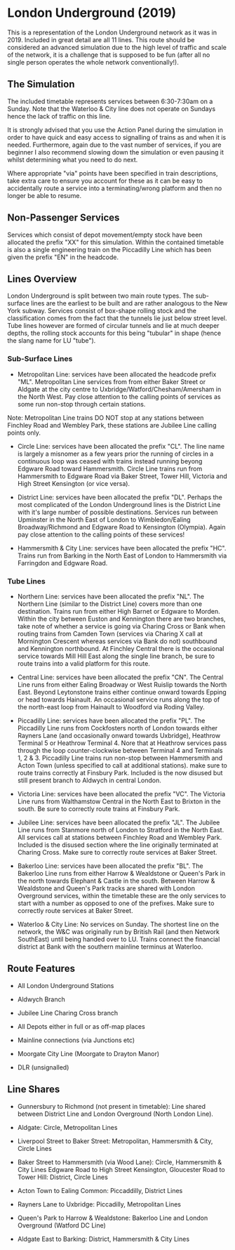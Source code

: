 # London Underground (2019)

This is a representation of the London Underground network as it was in 2019. Included in great detail are all 11 lines. This route should be considered an advanced simulation due to the high level of traffic and scale of the network, it is a challenge that is supposed to be fun (after all no single person operates the whole network conventionally!).

## The Simulation

The included timetable represents services between 6:30-7:30am on a Sunday. Note that the Waterloo & City line does not operate on Sundays hence the lack of traffic on this line.

It is strongly advised that you use the Action Panel during the simulation in order to have quick and easy access to signalling of trains as and when it is needed. Furthermore, again due to the vast number of services, if you are beginner I also recommend slowing down the simulation or even pausing it whilst determining what you need to do next.

Where appropriate "via" points have been specified in train descriptions, take extra care to ensure you account for these as it can be easy to accidentally route a service into a terminating/wrong platform and then no longer be able to resume.

## Non-Passenger Services

Services which consist of depot movement/empty stock have been allocated the prefix "XX" for this simulation. Within the contained timetable is also a single engineering train on the Piccadilly Line which has been given the prefix "EN" in the headcode.

## Lines Overview

London Underground is split between two main route types. The sub-surface lines are the earliest to be built and are rather analogous to the New York subway. Services consist of box-shape rolling stock and the classification comes from the fact that the tunnels lie just below street level. Tube lines however are formed of circular tunnels and lie at much deeper depths, the rolling stock accounts for this being "tubular" in shape (hence the slang name for LU "tube").

### Sub-Surface Lines

- Metropolitan Line: services have been allocated the headcode prefix "ML". Metropolitan Line services from from either Baker Street or Aldgate at the city centre to Uxbridge/Watford/Chesham/Amersham in the North West. Pay close attention to the calling points of services as some run non-stop through certain stations.

Note: Metropolitan Line trains DO NOT stop at any stations between Finchley Road and Wembley Park, these stations are Jubilee Line calling points only.


- Circle Line: services have been allocated the prefix "CL". The line name is largely a misnomer as a few years prior the running of circles in a continuous loop was ceased with trains instead running beyong Edgware Road toward Hammersmith.
Circle Line trains run from Hammersmith to Edgware Road via Baker Street, Tower Hill, Victoria and High Street Kensington (or vice versa).


- District Line: services have been allocated the prefix "DL". Perhaps the most complicated of the London Underground lines is the District Line with it's large number of possible destinations. Services run between Upminster in the North East of London to Wimbledon/Ealing Broadway/Richmond and Edgware Road to Kensington (Olympia). Again pay close attention to the calling points of these services!


- Hammersmith & City Line: services have been allocated the prefix "HC". Trains run from Barking in the North East of London to Hammersmith via Farringdon and Edgware Road.


### Tube Lines

- Northern Line: services have been allocated the prefix "NL". The Northern Line (similar to the District Line) covers more than one destination. Trains run from either High Barnet or Edgware to Morden. Within the city between Euston and Kennington there are two branches, take note of whether a service is going via Charing Cross or Bank when routing trains from Camden Town (services via Charing X call at Mornington Crescent whereas services via Bank do not) southbound and Kennington northbound. At Finchley Central there is the occasional service towards Mill Hill East along the single line branch, be sure to route trains into a valid platform for this route.


- Central Line: services have been allocated the prefix "CN". The Central Line runs from either Ealing Broadway or West Ruislip towards the North East. Beyond Leytonstone trains either continue onward towards Epping or head towards Hainault. An occasional service runs along the top of the north-east loop from Hainault to Woodford via Roding Valley.


- Piccadilly Line: services have been allocated the prefix "PL". The Piccadilly Line runs from Cockfosters north of London towards either Rayners Lane (and occasionally onward towards Uxbridge), Heathrow Terminal 5 or Heathrow Terminal 4. Nore that at Heathrow services pass through the loop counter-clockwise between Terminal 4 and Terminals 1, 2 & 3. Piccadilly Line trains run non-stop between Hammersmith and Acton Town (unless specified to call at additional stations). make sure to route trains correctly at Finsbury Park. Included is the now disused but still present branch to Aldwych in central London.


- Victoria Line: services have been allocated the prefix "VC". The Victoria Line runs from Walthamstow Central in the North East to Brixton in the south. Be sure to correctly route trains at Finsbury Park.


- Jubilee Line: services have been allocated the prefix "JL". The Jubilee Line runs from Stanmore north of London to Stratford in the North East. All services call at stations between Finchley Road and Wembley Park. Included is the disused section where the line originally terminated at Charing Cross. Make sure to correctly route services at Baker Street.


- Bakerloo Line: services have been allocated the prefix "BL". The Bakerloo Line runs from either Harrow & Wealdstone or Queen's Park in the north towards Elephant & Castle in the south. Between Harrow & Wealdstone and Queen's Park tracks are shared with London Overground services, within the timetable these are the only services to start with a number as opposed to one of the prefixes. Make sure to correctly route services at Baker Street.


- Waterloo & City Line: No services on Sunday. The shortest line on the network, the W&C was originally run by British Rail (and then Network SouthEast) until being handed over to LU. Trains connect the financial district at Bank with the southern mainline terminus at Waterloo.



## Route Features

- All London Underground Stations

- Aldwych Branch

- Jubilee Line Charing Cross branch

- All Depots either in full or as off-map places

- Mainline connections (via Junctions etc)

- Moorgate City Line (Moorgate to Drayton Manor) 

- DLR (unsignalled)

## Line Shares

- Gunnersbury to Richmond (not present in timetable): Line shared between District Line and London Overground (North London Line).

- Aldgate: Circle, Metropolitan Lines

- Liverpool Street to Baker Street: Metropolitan, Hammersmith & City, Circle Lines

- Baker Street to Hammersmith (via Wood Lane): Circle, Hammersmith & City Lines
Edgware Road to High Street Kensington, Gloucester Road to Tower Hill: District, Circle Lines

- Acton Town to Ealing Common: Piccaddilly, District Lines

- Rayners Lane to Uxbridge: Piccadilly, Metropolitan Lines

- Queen's Park to Harrow & Wealdstone: Bakerloo Line and London Overground (Watford DC Line)

- Aldgate East to Barking: District, Hammersmith & City Lines
